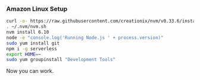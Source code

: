 ### Amazon Linux Setup

```bash
curl -o- https://raw.githubusercontent.com/creationix/nvm/v0.33.6/install.sh | bash
. ~/.nvm/nvm.sh
nvm install 6.10
node -e "console.log('Running Node.js ' + process.version)"
sudo yum install git
npm i -g serverless
export HOME=~
sudo yum groupinstall "Development Tools"
```

Now you can work.
